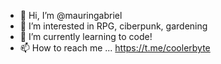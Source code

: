 - 👋 Hi, I’m @mauringabriel
- 👀 I’m interested in RPG, ciberpunk, gardening
- 🌱 I’m currently learning to code!
- 📫 How to reach me ... https://t.me/coolerbyte

<!---
mauringabriel/mauringabriel is a ✨ special ✨ repository because its `README.md` (this file) appears on your GitHub profile.
You can click the Preview link to take a look at your changes.
--->
